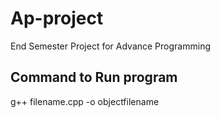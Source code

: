 # Ap-project #
End Semester Project for Advance Programming

## Command to Run program ##
g++ filename.cpp -o objectfilename



